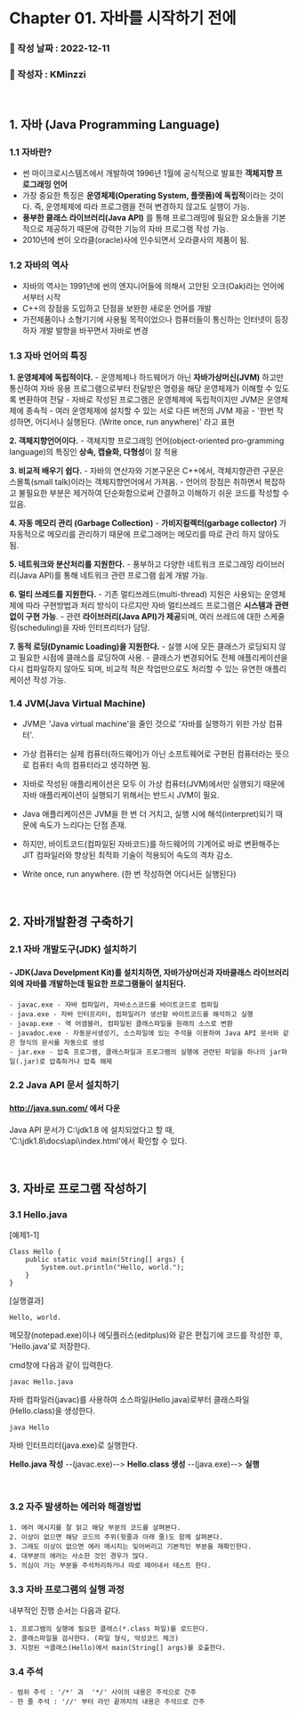 # Chapter 01. 자바를 시작하기 전에   

###   :memo: 작성 날짜 : 2022-12-11
###  :tada: 작성자 : KMinzzi   

<br/>

##  1. 자바 (Java Programming Language)
### 1.1 자바란?
 - 썬 마이크로시스템즈에서 개발하여 1996년 1월에 공식적으로 발표한 **객체지향 프로그래밍 언어**
 -  가장 중요한 특징은 **운영체제(Operating System, 플랫폼)에 독립적**이라는 것이다. 즉, 운영체제에 따라 프로그램을 전혀 변경하지 않고도 실행이 가능.
 - **풍부한 클래스 라이브러리(Java API)** 를 통해 프로그래밍에 필요한 요소들을 기본적으로 제공하기 때문에 강력한 기능의 자바 프로그램 작성 가능.
 - 2010년에 썬이 오라클(oracle)사에 인수되면서 오라클사의 제품이 됨.

### 1.2 자바의 역사
 - 자바의 역사는 1991년에 썬의 엔지니어들에 의해서 고안된 오크(Oak)라는 언어에서부터 시작
 - C++의 장점을 도입하고 단점을 보완한 새로운 언어를 개발
 - 가전제품이나 소형기기에 사용될 목적이었으나 컴퓨터들이 통신하는 인터넷이 등장하자 개발 발향을 바꾸면서 자바로 변경
 
 ### 1.3 자바 언어의 특징
  **1. 운영체제에 독립적이다.**
	   - 운영체제나 하드웨어가 아닌 **자바가상머신(JVM)** 하고만 통신하여 자바 응용 프로그램으로부터 전달받은 명령을 해당 운영체제가 이해할 수 있도록 변환하여 전달
	   - 자바로 작성된 프로그램은 운영체제에 독립적이지만 JVM은 운영체제에 종속적
	   - 여러 운영체제에 설치할 수 있는 서로 다른 버전의 JVM 제공
	   - '한번 작성하면, 어디서나 실행된다. (Write once, run anywhere)' 라고 표현
	   
  **2. 객체지향언어이다.**
	   - 객체지향 프로그래밍 언어(object-oriented pro-gramming language)의 특징인 **상속, 캡슐화, 다형성**이 잘 적용
	   
 **3. 비교적 배우기 쉽다.**
	   - 자바의 연산자와 기본구문은 C++에서, 객체지향관련 구문은 스몰톡(small talk)이라는 객체지향언어에서 가져옴.
	   - 언어의 장점은 취하면서 복잡하고 불필요한 부분은 제거하여 단순화함으로써 간결하고 이해하기 쉬운 코드를 작성할 수 있음.
	   
  **4. 자동 메모리 관리 (Garbage Collection)**
	  - **가비지컬렉터(garbage collector)** 가 자동적으로 메모리를 관리하기 때문에 프로그래머는 메모리를 따로 관리 하지 않아도 됨.
	  
  **5. 네트워크와 분산처리를 지원한다.**
	  - 풍부하고 다양한 네트워크 프로그래밍 라이브러리(Java API)를 통해 네트워크 관련 프로그램 쉽게 개발 가능.

**6. 멀티 쓰레드를 지원한다.**
	- 기존 멀티쓰레드(multi-thread) 지원은 사용되는 운영체제에 따라 구현방법과 처리 방식이 다르지만 자바 멀티쓰레드 프로그램은 **시스템과 관련없이 구현 가능**.
	- 관련 **라이브러리(Java API)가 제공**되며, 여러 쓰레드에 대한 스케줄링(scheduling)을 자바 인터프리터가 담당.

**7. 동적 로딩(Dynamic Loading)을 지원한다.**
	- 실행 시에 모든 클래스가 로딩되지 않고 필요한 시점에 클래스를 로딩하여 사용.
	- 클래스가 변경되어도 전체 애플리케이션을 다시 컴파일하지 않아도 되며, 비교적 적은 작업만으로도 처리할 수 있는 유연한 애플리케이션 작성 가능.

 ### 1.4 JVM(Java Virtual Machine)
 - JVM은 'Java virtual machine'을 줄인 것으로 '자바를 실행하기 위한 가상 컴퓨터'.
 - 가상 컴퓨터는 실제 컴퓨터(하드웨어)가 아닌 소프트웨어로 구현된 컴퓨터라는 뜻으로 컴퓨터 속의 컴퓨터라고 생각하면 됨.
 - 자바로 작성된 애플리케이션은 모두 이 가상 컴퓨터(JVM)에서만 실행되기 때문에 자바 애플리케이션이 실행되기 위해서는 반드시 JVM이 필요.

 - Java 애플리케이션은 JVM을 한 번 더 거치고, 실행 시에 해석(interpret)되기 때문에 속도가 느리다는 단점 존재.
 - 하지만, 바이트코드(컴파일된 자바코드)를 하드웨어의 기계어로 바로 변환해주는 JIT 컴파일러와 향상된 최적화 기술이 적용되어 속도의 격차 감소.
 - Write once, run anywhere. (한 번 작성하면 어디서든 실행된다)

<br/>

##  2. 자바개발환경 구축하기

### 2.1 자바 개발도구(JDK) 설치하기

#### - JDK(Java Develpment Kit)를 설치치하면, 자바가상머신과 자바클래스 라이브러리외에 자바를 개발하는데 필요한 프로그램들이 설치된다.

	- javac.exe - 자바 컴파일러, 자바소스코드를 바이트코드로 컴파일
	- java.exe - 자바 인터프리터, 컴파일러가 생선항 바이트코드를 해석하고 실행
	- javap.exe - 역 어셈블러, 컴파일된 클래스파일을 원래의 소스로 변환
	- javadoc.exe - 자동문서생성기, 소스파일에 있는 주석을 이용하여 Java API 문서와 같은 형식의 문서를 자동으로 생성
	- jar.exe - 압축 프로그램, 클래스파일과 프로그램의 실행에 관련된 파일을 하나의 jar파일(.jar)로 압축하거나 압축 해제

### 2.2 Java API 문서 설치하기
#### http://java.sun.com/ 에서 다운
Java API 문서가 C:\jdk1.8 에 설치되었다고 할 때, 'C:\jdk1.8\docs\api\index.html'에서 확인할 수 있다.

  
 
<br/>

##  3. 자바로 프로그램 작성하기

### 3.1 Hello.java
[예제1-1]
```
Class Hello {
	public static void main(String[] args) {
		System.out.println("Hello, world.");
	}
}
```
   
   [실행결과]
```
Hello, world.
```
메모장(notepad.exe)이나 에딧플러스(editplus)와 같은 편집기에 코드를 작성한 후, 'Hello.java'로 저장한다.

cmd창에 다음과 같이 입력한다.

```
javac Hello.java
```
자바 컴파일러(javac)를 사용하여 소스파일(Hello.java)로부터 클래스파일(Hello.class)을 생성한다.
```
java Hello
```
자바 인터프리터(java.exe)로 실행한다.

**Hello.java 작성** --(javac.exe)--> **Hello.class 생성** --(java.exe)--> **실행**

<br/>

### 3.2 자주 발생하는 에러와 해결방법


	1. 에러 메시지를 잘 읽고 해당 부분의 코드를 살펴본다.
	2. 이상이 없으면 해당 코드의 주위(윗줄과 아래 줄)도 함께 살펴본다.
	3. 그래도 이상이 없으면 에러 메시지는 잊어버리고 기본적인 부분을 재확인한다.
	4. 대부분의 에러는 사소한 것인 경우가 많다.
	5. 의심이 가는 부분을 주석처리하거나 따로 떼어내서 테스트 한다.

### 3.3 자바 프로그램의 실행 과정

내부적인 진행 순서는 다음과 같다.

	1. 프로그램의 실행에 필요한 클래스(*.class 파일)를 로드한다.
	2. 클래스파일을 검사한다. (파일 형식, 악성코드 체크)
	3. 지정된 ㅋ클래스(Hello)에서 main(String[] args)를 호출한다.


### 3.4 주석
	- 범위 주석 : '/*' 과  '*/' 사이의 내용은 주석으로 간주
	- 한 줄 주석 : '//' 부터 라인 끝까지의 내용은 주석으로 간주
